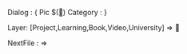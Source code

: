 Dialog : {
Pic $(🎫) Category :
}

Layer: [Project,Learning,Book,Video,University] => 🧾

NextFile : =>
